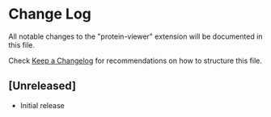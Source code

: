 # Change Log

All notable changes to the "protein-viewer" extension will be documented in this file.

Check [Keep a Changelog](http://keepachangelog.com/) for recommendations on how to structure this file.

## [Unreleased]

- Initial release